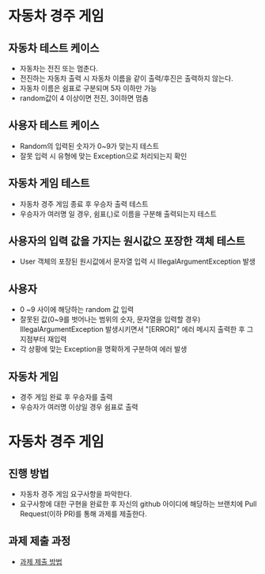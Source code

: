 # 자동차 경주 게임

## 자동차 테스트 케이스
* 자동차는 전진 또는 멈춘다.
* 전진하는 자동차 출력 시 자동차 이름을 같이 출력/후진은 출력하지 않는다.
* 자동차 이름은 쉼표로 구분되며 5자 이하만 가능
* random값이 4 이상이면 전진, 3이하면 멈춤

## 사용자 테스트 케이스
* Random의 입력된 숫자가 0~9가 맞는지 테스트
* 잘못 입력 시 유형에 맞는 Exception으로 처리되는지 확인

## 자동차 게임 테스트
* 자동차 경주 게임 종료 후 우승자 출력 테스트
* 우승자가 여러명 일 경우, 쉼표(,)로 이름을 구분해 출력되는지 테스트

## 사용자의 입력 값을 가지는 원시값으 포장한 객체 테스트
* User 객체의 포장된 원시값에서 문자열 입력 시 IllegalArgumentException 발생

## 사용자
* 0 ~9 사이에 해당하는 random 값 입력
* 잘못된 값(0~9를 벗어나는 범위의 숫자, 문자열을 입력할 경우) IllegalArgumentException 발생시키면서
  "[ERROR]" 에러 메시지 출력한 후 그 지점부터 재입력
* 각 상황에 맞는 Exception을 명확하게 구분하여 에러 발생

## 자동차 게임
* 경주 게임 완료 후 우승자를 출력
* 우승자가 여러명 이상일 경우 쉼표로 출력


# 자동차 경주 게임
## 진행 방법
* 자동차 경주 게임 요구사항을 파악한다.
* 요구사항에 대한 구현을 완료한 후 자신의 github 아이디에 해당하는 브랜치에 Pull Request(이하 PR)를 통해 과제를 제출한다.

## 과제 제출 과정
* [과제 제출 방법](https://github.com/next-step/nextstep-docs/tree/master/precourse)